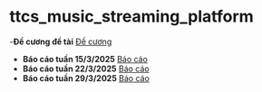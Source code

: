 # ttcs_music_streaming_platform

-**Đề cương đề tài** [Đề cương](https://drive.google.com/file/d/1N4QbPVtl71Avh9i07LsuLtDF1TDqkphh/view?usp=sharing)

- **Báo cáo tuần 15/3/2025** [Báo cáo](https://drive.google.com/file/d/1boFAYer0jrOD2NV0T9_vcFtlw5i4yIYh/view?usp=sharing)
- **Báo cáo tuần 22/3/2025** [Báo cáo](https://drive.google.com/file/d/109zTewGYVZBALweaRH3liVZEwOJIX_k8/view?usp=sharing)
- **Báo cáo tuần 29/3/2025** [Báo cáo](https://drive.google.com/file/d/1xEmYecjVXI-Kl0TInBPKYCm7gOw1TDZ2/view?usp=sharing)
